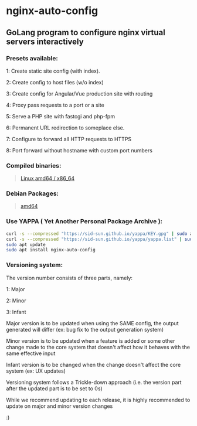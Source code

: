 # nginx-auto-config
## GoLang program to configure nginx virtual servers interactively 

### Presets available:

1: Create static site config (with index).

2: Create config to host files (w/o index)

3: Create config for Angular/Vue production site with routing

4: Proxy pass requests to a port or a site

5: Serve a PHP site with fastcgi and php-fpm

6: Permanent URL redirection to someplace else.

7: Configure to forward all HTTP requests to HTTPS

8: Port forward without hostname with custom port numbers

### Compiled binaries:

> [Linux amd64 / x86_64](https://cdn.sidsun.com/nginx-auto-config/nginx-auto-config_linux-amd64)

### Debian Packages:

> [amd64](https://cdn.sidsun.com/nginx-auto-config/nginx-auto-config.deb)

### Use YAPPA ( Yet Another Personal Package Archive ):

```bash
curl -s --compressed "https://sid-sun.github.io/yappa/KEY.gpg" | sudo apt-key add -
curl -s --compressed "https://sid-sun.github.io/yappa/yappa.list" | sudo tee /etc/apt/sources.list.d/yappa.list
sudo apt update
sudo apt install nginx-auto-config
```

### Versioning system:

The version number consists of three parts, namely:

1: Major

2: Minor

3: Infant

Major version is to be updated when using the SAME config, the output generated will differ (ex: bug fix to the output generation system)

Minor version is to be updated when a feature is added or some other change made to the core system that doesn't affect how it behaves with the same effective input

Infant version is to be changed when the change doesn't affect the core system (ex: UX updates)

Versioning system follows a Trickle-down approach (i.e. the version part after the updated part is to be set to 0s)

While we recommend updating to each release, it is highly recommended to update on major and minor version changes

:)
